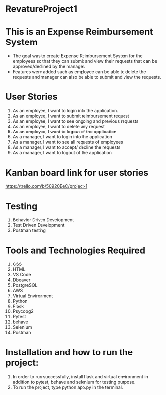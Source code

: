 # RevatureProject1

# This is an Expense Reimbursement System
- The goal was to create Expense Reimbursement System for the employees so that they can submit and view their requests that can be approved/declined by the manager.
- Features were added such as employee can be able to delete the requests and manager can also be able to submit and view the requests.

# User Stories
1. As an employee, I want to login into the application.
2. As an employee, I want to submit reimbursement request
3. As an employee, I want to see ongoing and previous requests
4. As an employee, I want to delete any request
5. As an employee, I want to logout of the application
6. As a manager, I want to login into the application
7. As a manager, I want to see all requests of employees
8. As a manager, I want to accept/ decline the requests
9. As a manager, I want to logout of the application

# Kanban board link for user stories
https://trello.com/b/50920EeC/project-1

# Testing
1. Behavior Driven Development 
2. Test Driven Development
3. Postman testing 

# Tools and Technologies Required
1. CSS
2. HTML
3. VS Code
4. Dbeaver
5. PostgreSQL
6. AWS
7. Virtual Environment
8. Python
9. Flask
10. Psycopg2
11. Pytest
12. behave
13. Selenium
14. Postman


# Installation and how to run the project:
1. In order to run successfully, install flask and virtual environment in addition to pytest, behave and selenium for testing purpose.
2. To run the project, type python app.py in the terminal.

